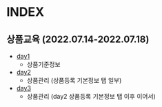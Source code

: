 # INDEX

## 상품교육 (2022.07.14-2022.07.18)
- [day1][day1]
    - 상품기준정보
- [day2][day2]
    - 상품관리 (상품등록 기본정보 탭 일부)
- [day3][day3]
    - 상품관리 (day2 상품등록 기본정보 탭 이후 이어서)

[day1]: ./products/DAY1-%EC%83%81%ED%92%88%EA%B8%B0%EC%A4%80%EC%A0%95%EB%B3%B4.md
[day2]: ./products/DAY2-%EC%83%81%ED%92%88%EA%B4%80%EB%A6%AC.md
[day3]: ./products/DAY3-%EC%83%81%ED%92%88%EA%B4%80%EB%A6%AC.md